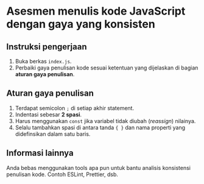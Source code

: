 # Asesmen menulis kode JavaScript dengan gaya yang konsisten

## Instruksi pengerjaan
1. Buka berkas `index.js`.
2. Perbaiki gaya penulisan kode sesuai ketentuan yang dijelaskan di bagian **aturan gaya penulisan**.

## Aturan gaya penulisan
1. Terdapat semicolon `;` di setiap akhir statement.
2. Indentasi sebesar **2 spasi**.
3. Harus menggunakan `const` jika variabel tidak diubah (_reassign_) nilainya.
4. Selalu tambahkan spasi di antara tanda `{ }` dan nama properti yang didefinsikan dalam satu baris.

## Informasi lainnya
Anda bebas menggunakan tools apa pun untuk bantu analisis konsistensi penulisan kode. Contoh ESLint, 
Prettier, dsb.